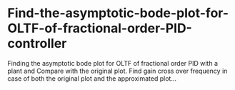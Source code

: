 # Find-the-asymptotic-bode-plot-for-OLTF-of-fractional-order-PID-controller
Finding the asymptotic bode plot for OLTF of fractional order PID with a plant and Compare with the original plot. Find gain cross over frequency in case of both the original plot and the approximated plot...
